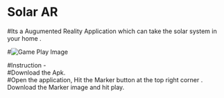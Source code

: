 # Solar AR

#Its a Augumented Reality Application which can take the solar system in your home .

#![Game Play Image](https://drive.google.com/file/d/1-6sfMkSeUsD-OVMzMVFywhzWRETgJJRe/view?usp=sharing)

#Instruction -<br/>
#Download the Apk.<br/>
#Open the application, Hit the Marker button at the top right corner . Download the Marker image and hit play.

